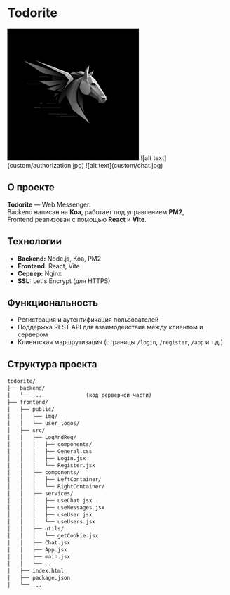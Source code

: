 # Todorite

<img src="img/logo.jpg" width="300">
![alt text](custom/authorization.jpg)
![alt text](custom/chat.jpg)

## О проекте

**Todorite** — Web Messenger.  
Backend написан на **Koa**, работает под управлением **PM2**,  
Frontend реализован с помощью **React** и **Vite**.

## Технологии

- **Backend:** Node.js, Koa, PM2
- **Frontend:** React, Vite
- **Сервер:** Nginx
- **SSL:** Let's Encrypt (для HTTPS)

## Функциональность

- Регистрация и аутентификация пользователей
- Поддержка REST API для взаимодействия между клиентом и сервером
- Клиентская маршрутизация (страницы `/login`, `/register`, `/app` и т.д.)

## Структура проекта
```
todorite/
├── backend/
│   └── ...              (код серверной части)
├── frontend/
│   ├── public/
│   │   ├── img/
│   │   └── user_logos/
│   ├── src/
│   │   ├── LogAndReg/
│   │   │   ├── components/
│   │   │   ├── General.css
│   │   │   ├── Login.jsx
│   │   │   └── Register.jsx
│   │   ├── components/
│   │   │   ├── LeftContainer/
│   │   │   └── RightContainer/
│   │   ├── services/
│   │   │   ├── useChat.jsx
│   │   │   ├── useMessages.jsx
│   │   │   ├── useUser.jsx
│   │   │   └── useUsers.jsx
│   │   ├── utils/
│   │   │   └── getCookie.jsx
│   │   ├── Chat.jsx
│   │   ├── App.jsx
│   │   ├── main.jsx
│   │   └── ...
│   ├── index.html
│   ├── package.json
│   └── ...
```
